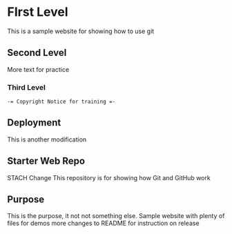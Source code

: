 # FIrst Level
This is a sample website for showing how to use git
## Second Level
More text for practice
### Third Level
    -= Copyright Notice for training =-
## Deployment
This is another modification

## Starter Web Repo
STACH Change
This repository is for showing how Git and GitHub work

## Purpose
This is the purpose, it not not something else.
Sample website with plenty of files for demos
more changes to README for instruction on release
